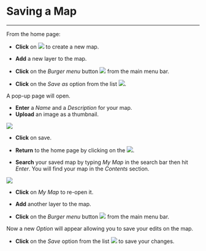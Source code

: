 # Saving a Map
**************

From the home page:

* **Click** on <img src="../img/button/new-map-icon.jpg" class="ms-docbutton"/> to create a new map.

* **Add** a new layer to the map.

* **Click** on the *Burger menu* button <img src="../img/button/burger.jpg" class="ms-docbutton" /> from the main menu bar.

* **Click** on the *Save as* option from the list <img src="../img/save/save-as.jpg" class="ms-docbutton" style="max-height:25px"/>.

A pop-up page will open.

* **Enter** a *Name* and a *Description* for your map.
* **Upload** an image as a thumbnail.

<img src="../img/save/save-as-1.jpg" class="ms-docimage"  style="max-width:500px;"/>

* **Click** on save.

* **Return** to the home page by clicking on the <img src="../img/button/home-page-icon.jpg" class="ms-docbutton"/>.

* **Search** your saved map by typing *My Map* in the search bar then hit *Enter*. You will find your map in the *Contents* section.

<img src="../img/save/my-map.jpg" style="max-width:700px;" class="ms-docimage"/>

* **Click** on *My Map* to re-open it.

* **Add** another layer to the map.

* **Click** on the *Burger menu* button <img src="../img/button/burger.jpg" class="ms-docbutton" /> from the main menu bar.

Now a new *Option* will appear allowing you to save your edits on the map.

* **Click** on the *Save* option from the list <img src="../img/save/save.jpg" class="ms-docbutton" style="max-height:25px"/> to save your changes.


